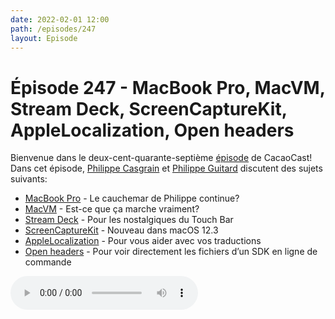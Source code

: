 ```yaml
---
date: 2022-02-01 12:00
path: /episodes/247
layout: Episode
---
```

# Épisode 247 - MacBook Pro, MacVM, Stream Deck, ScreenCaptureKit, AppleLocalization, Open headers
<p>Bienvenue dans le deux-cent-quarante-septi&egrave;me&nbsp;<a href="https://archive.org/download/cacaocast/cacaocast_247.mp3" title="CacaoCast Episode 247">épisode</a> de CacaoCast! Dans cet épisode, <a href="http://www.twitter.com/philippec" title="Philippe Casgrain sur Twitter">Philippe Casgrain</a> et <a href="http://www.twitter.com/cacaocast" title="Philippe Guitard sur Twitter">Philippe Guitard</a> discutent des sujets suivants:</p>
<ul>
<li><a href="https://twitter.com/titastus/status/1488383554098765826" title="MacBook Pro">MacBook Pro</a> - Le cauchemar de Philippe continue?</li>
<li><a href="https://github.com/KhaosT/MacVM" title="MacVM">MacVM</a> - Est-ce que ça marche vraiment?</li>
<li><a href="https://github.com/iKenndac/xcode-streamdeck-plugin" title="Stream Deck">Stream Deck</a> - Pour les nostalgiques du Touch Bar</li>
<li><a href="https://developer.apple.com/documentation/screencapturekit" title="ScreenCaptureKit">ScreenCaptureKit</a> - Nouveau dans macOS 12.3</li>
<li><a href="https://applelocalization.com" title="AppleLocalization">AppleLocalization</a> - Pour vous aider avec vos traductions</li>
<li><a href="https://twitter.com/dmartincy/status/1483156529964589063" title="Open headers">Open headers</a> - Pour voir directement les fichiers d’un SDK en ligne de commande</li>
</ul>
<p><audio controls><source src="https://archive.org/download/cacaocast/cacaocast_247.mp3" type="audio/mpeg"><source src="https://archive.org/download/cacaocast/cacaocast_247.mp3" type="audio/mp4">Votre navigateur ne supporte pas l'élément audio / Your browser does not support the audio element.</audio></p>
